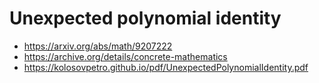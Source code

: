 # Unexpected polynomial identity

- https://arxiv.org/abs/math/9207222
- https://archive.org/details/concrete-mathematics
- https://kolosovpetro.github.io/pdf/UnexpectedPolynomialIdentity.pdf
